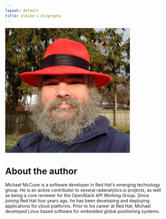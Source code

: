 ```yaml
---
layout: default
title: elmiko's biography
---
```


<div class="post">
<img class="img-responsive center-block" src="/img/headshot_400x400.png">
<h1>About the author</h1>

<p>
Michael McCune is a software developer in Red Hat's emerging technology
group. He is an active contributor to several radanalytics.io projects, as
well as being a core reviewer for the OpenStack API Working Group. Since
joining Red Hat four years ago, he has been developing and deploying
applications for cloud platforms. Prior to his career at Red Hat,  Michael
developed Linux based software for embedded global positioning systems.
</p>

</div>
